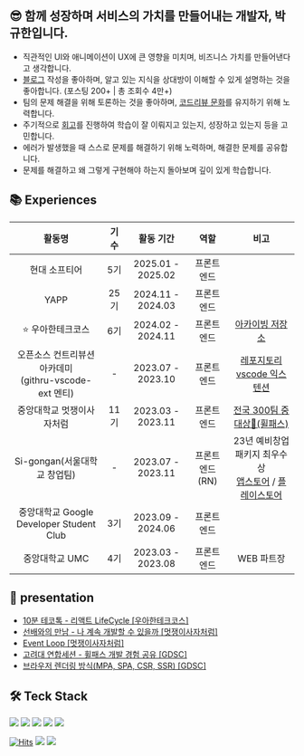 ## 😎  함께 성장하며 서비스의 가치를 만들어내는 개발자, 박규한입니다.

- 직관적인 UI와 애니메이션이 UX에 큰 영향을 미치며, 비즈니스 가치를 만들어낸다고 생각합니다.
- [블로그](https://velog.io/@ghenmaru/series) 작성을 좋아하며, 알고 있는 지식을 상대방이 이해할 수 있게 설명하는 것을 좋아합니다. (포스팅 200+ | 총 조회수 4만+)
- 팀의 문제 해결을 위해 토론하는 것을 좋아하며, [코드리뷰 문화](https://github.com/rbgksqkr/woowa-writing/blob/level3/LEVEL_3.md)를 유지하기 위해 노력합니다.
- 주기적으로 [회고](https://velog.io/@ghenmaru/series/%EC%9A%B0%EC%95%84%ED%95%9C%ED%85%8C%ED%81%AC%EC%BD%94%EC%8A%A4)를 진행하여 학습이 잘 이뤄지고 있는지, 성장하고 있는지 등을 고민합니다.
- 에러가 발생했을 때 스스로 문제를 해결하기 위해 노력하며, 해결한 문제를 공유합니다.
- 문제를 해결하고 왜 그렇게 구현해야 하는지 돌아보며 깊이 있게 학습합니다.


## 📚 Experiences

| 활동명 | 기수 | 활동 기간 | 역할 | 비고
|:-:|:-:|:-:|:-:|:-:|
| 현대 소프티어 | 5기 | 2025.01 - 2025.02 | 프론트엔드
| YAPP | 25기 | 2024.11 - 2024.03 | 프론트엔드
| ⭐️ 우아한테크코스 | 6기 | 2024.02 - 2024.11 | 프론트엔드 | [아카이빙 저장소](https://github.com/rbgksqkr/woowacourse-archive)
| 오픈소스 컨트리뷰션 아카데미<br/>(githru-vscode-ext 멘티) | - | 2023.07 - 2023.10 | 프론트엔드 |  [레포지토리](https://github.com/githru/githru-vscode-ext)<br/>[vscode 익스텐션](https://marketplace.visualstudio.com/items?itemName=githru.githru-vscode-ext&ssr=false#overview)
| 중앙대학교 멋쟁이사자처럼 | 11기 | 2023.03 - 2023.11 | 프론트엔드 | [전국 300팀 중 대상🥇(휠패스)](https://github.com/BFGGyu/BF-frontend)
| Si-gongan(서울대학교 창업팀) | - | 2023.07 - 2023.11 | 프론트엔드(RN) | 23년 예비창업 패키지 최우수상<br/> [앱스토어](https://apps.apple.com/kr/app/%EB%B8%8C%EB%A1%9C%EB%94%94/id6455684712) / [플레이스토어](https://play.google.com/store/apps/details?id=com.sigongan.bomjaguk&hl=ko)
| 중앙대학교 Google Developer Student Club | 3기 | 2023.09 - 2024.06 | 프론트엔드 
| 중앙대학교 UMC | 4기 | 2023.03 - 2023.08 | 프론트엔드 | WEB 파트장


## 🎤 presentation
- [10분 테코톡 - 리액트 LifeCycle [우아한테크코스]](https://www.youtube.com/watch?v=wLPHtaSfCmU)
- [선배와의 만남 - 나 계속 개발할 수 있을까 [멋쟁이사자처럼]](https://drive.google.com/file/d/1EyaHcWTmkyHwdNHflvUBFRCYidhQqWGK/view?usp=sharing)
- [Event Loop [멋쟁이사자처럼]](https://drive.google.com/file/d/1WE7N3QwG2VciHOYN5othKtzGyKDghtnW/view?usp=sharing)
- [고려대 연합세션 - 휠패스 개발 경험 공유 [GDSC]](https://docs.google.com/presentation/d/1fm5Bkb5zYHBbflinZlcXpFinHkkNbRqBopnZuymN16s/edit?usp=sharing)
- [브라우저 렌더링 방식(MPA, SPA, CSR, SSR) [GDSC]](https://drive.google.com/file/d/1DssMit9R-GBy6ob58vTQb2a8F1wASTxA/view?usp=sharing)

 <h2>🛠️ Teck Stack </h2>
 
 <img src="https://img.shields.io/badge/JavaScript-F7DF1E?style=flat&logo=Javascript&logoColor=white"/> <img src="https://img.shields.io/badge/TypeScript-3178C6?style=flat&logo=Typescript&logoColor=white"/>
 <img src="https://img.shields.io/badge/React-61DAFB?style=flat&logo=react&logoColor=white"/>
 <img src="https://img.shields.io/badge/React_Native-61DAFB?style=flat&logo=react&logoColor=white"/>
 <img src="https://img.shields.io/badge/Next.js-000000?style=flat&logo=Next.js&logoColor=white"/>
<div align='center'> 

</div>


[![Hits](https://hits.seeyoufarm.com/api/count/incr/badge.svg?url=https%3A%2F%2Fgithub.com%2Frbgksqkr&count_bg=%2379C83D&title_bg=%23555555&icon=&icon_color=%23E7E7E7&title=hits&edge_flat=false)](https://hits.seeyoufarm.com) <a href="https://velog.io/@ghenmaru/series"><img src="https://img.shields.io/badge/velog-11B48A?style=flat-square&logo=Vimeo&logoColor=white&link=https://velog.io/@ghenmaru/series"/></a> <a href="https://rbgksqkr.github.io/"><img src="https://img.shields.io/badge/git blog-%23121011.svg?style=flat-badge&logo=github&logoColor=white&link=https://rbgksqkr.github.io/"/></a>

